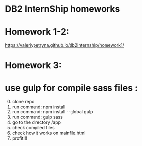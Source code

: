 #       DB2 InternShip homeworks
# Homework 1-2: 
https://valeriypetryna.github.io/db2Internship/homework1/
# Homework 3: 
# use gulp for compile sass files :
0. clone repo
1. run command: npm install
2. run command: npm install --global gulp
3. run command: gulp sass
4. go to the directory /app
5. check compiled files
6. check how it works on mainfile.html
7. profit!!!

